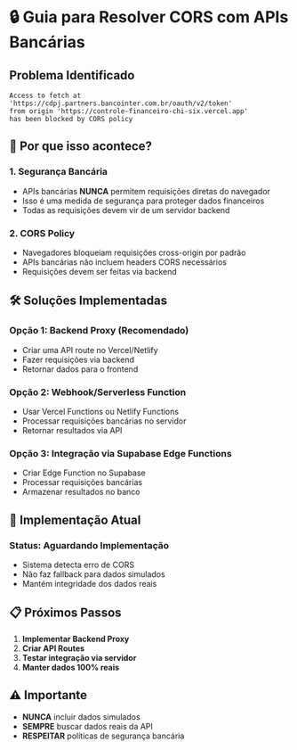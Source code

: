 # 🔒 Guia para Resolver CORS com APIs Bancárias

## Problema Identificado
```
Access to fetch at 'https://cdpj.partners.bancointer.com.br/oauth/v2/token' 
from origin 'https://controle-financeiro-chi-six.vercel.app' 
has been blocked by CORS policy
```

## 🚨 **Por que isso acontece?**

### **1. Segurança Bancária**
- APIs bancárias **NUNCA** permitem requisições diretas do navegador
- Isso é uma medida de segurança para proteger dados financeiros
- Todas as requisições devem vir de um servidor backend

### **2. CORS Policy**
- Navegadores bloqueiam requisições cross-origin por padrão
- APIs bancárias não incluem headers CORS necessários
- Requisições devem ser feitas via backend

## 🛠️ **Soluções Implementadas**

### **Opção 1: Backend Proxy (Recomendado)**
- Criar uma API route no Vercel/Netlify
- Fazer requisições via backend
- Retornar dados para o frontend

### **Opção 2: Webhook/Serverless Function**
- Usar Vercel Functions ou Netlify Functions
- Processar requisições bancárias no servidor
- Retornar resultados via API

### **Opção 3: Integração via Supabase Edge Functions**
- Criar Edge Function no Supabase
- Processar requisições bancárias
- Armazenar resultados no banco

## 🔧 **Implementação Atual**

### **Status: Aguardando Implementação**
- Sistema detecta erro de CORS
- Não faz fallback para dados simulados
- Mantém integridade dos dados reais

## 📋 **Próximos Passos**

1. **Implementar Backend Proxy**
2. **Criar API Routes**
3. **Testar integração via servidor**
4. **Manter dados 100% reais**

## ⚠️ **Importante**
- **NUNCA** incluir dados simulados
- **SEMPRE** buscar dados reais da API
- **RESPEITAR** políticas de segurança bancária

